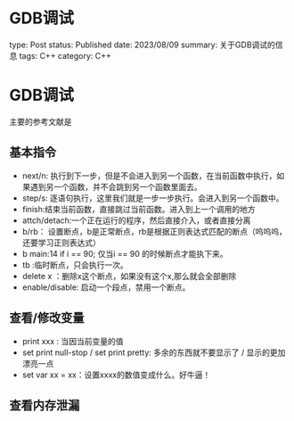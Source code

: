 # GDB调试

type: Post
status: Published
date: 2023/08/09
summary: 关于GDB调试的信息
tags: C++
category: C++

# GDB调试

主要的参考文献是

## 基本指令

- next/n: 执行到下一步，但是不会进入到另一个函数，在当前函数中执行，如果遇到另一个函数，并不会跳到另一个函数里面去。
- step/s: 逐语句执行，这里我们就是一步一步执行。会进入到另一个函数中。
- finish:结束当前函数，直接跳过当前函数。进入到上一个调用的地方
- attch/detach:一个正在运行的程序，然后直接介入，或者直接分离
- b/rb： 设置断点，b是正常断点，rb是根据正则表达式匹配的断点（呜呜呜，还要学习正则表达式）
- b main:14 if i == 90; 仅当i == 90 的时候断点才能执下来。
- tb :临时断点，只会执行一次。
- delete x ：删除x这个断点，如果没有这个x,那么就会全部删除
- enable/disable: 启动一个段点，禁用一个断点。

## 查看/修改变量

- print xxx : 当因当前变量的值
- set print null-stop / set print pretty: 多余的东西就不要显示了 / 显示的更加漂亮一点
- set var xx = xx：设置xxxx的数值变成什么。好牛逼！

## 查看内存泄漏